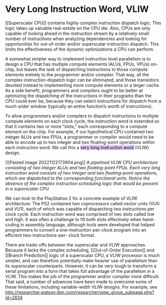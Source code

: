# Very Long Instruction Word, VLIW

[[Superscalar CPU]] contains highly complex instruction dispatch logic. This logic takes up valuable real-estate on the CPU die. Also, CPUs are only capable of looking ahead in the instruction stream by a relatively small number of instructions when analyzing dependencies and looking for opportunities for out-of-order and/or superscalar instruction dispatch. This limits the effectiveness of the dynamic optimizations a CPU can perform.

A somewhat simpler way to implement instruction level parallelism is to design a CPU that has multiple compute elements (ALUs, FPUs, VPUs) on-chip, but leaves the task of dispatching instructions to those compute elements entirely to the programmer and/or compiler. That way, all the complex instruction-dispatch logic can be eliminated, and those transistors devoted instead to implementing more compute elements or a larger cache. As a side benefit, programmers and compilers ought to be better at optimizing the dispatching of the instructions in their programs than the CPU could ever be, because they can select instructions for dispatch from a much wider window (typically an entire function’s worth of instructions).

To allow programmers and/or compilers to dispatch instructions to multiple compute elements on each clock cycle, the instruction word is extended so that it contains two or more “slots,” each corresponding to a compute element on the chip. For example, if our hypothetical CPU contained two integer ALUs and two FPUs, a programmer or compiler would need to be able to encode up to two integer and two floating-point operations within each instruction word. We call this a <mark style="background: #D2B3FFA6;">very long instruction word</mark> (VLIW) design. 

![[Pasted image 20221122173904.png]]
*A pipelined VLIW CPU architecture consisting of two integer ALUs and two floating-point FPUs. Each very long instruction word consists of two integer and two floating-point operations, which are dispatched to the corresponding functional units. Notice the absence of the complex instruction scheduling logic that would be present in a superscalar CPU.*

We can look to the PlayStation 2 for a concrete example of VLIW architecture: The PS2 contained two coprocessors called vector units (VU0 and VU1), each of which was capable of dispatching two instructions per clock cycle. Each instruction word was comprised of two slots called low and high. It was often a challenge to fill both slots effectively when hand-coding in assembly language, although tools were developed that helped programmers to convert a one-instruction-per-clock program into an efficient two-instructions-per- clock format.

There are trade-offs between the superscalar and VLIW approaches. Because it lacks the complex scheduling, [[Out-of-Order Execution]] and [[Branch Prediction]] logic of a superscalar CPU, a VLIW processor is much simpler, and can therefore potentially make heavier use of parallelism than its superscalar counterparts. However, it can be very tough to transform a serial program into a form that takes full advantage of the parallelism in a VLIW. This makes the job of the programmer and/or compiler more difficult. That said, a number of advances have been made to overcome some of these limitations, including variable-width VLIW designs. For example, see http://researcher.watson.ibm.com/researcher/view_group_subpage.php?id=2834



